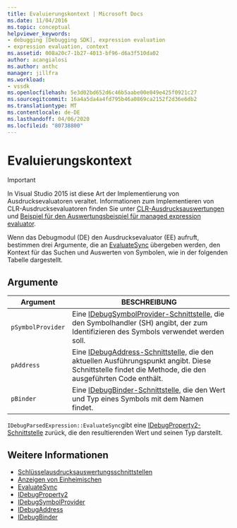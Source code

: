 ```yaml
---
title: Evaluierungskontext | Microsoft Docs
ms.date: 11/04/2016
ms.topic: conceptual
helpviewer_keywords:
- debugging [Debugging SDK], expression evaluation
- expression evaluation, context
ms.assetid: 008a20c7-1b27-4013-bf96-d6a3f510da02
author: acangialosi
ms.author: anthc
manager: jillfra
ms.workload:
- vssdk
ms.openlocfilehash: 5e3d02bd652d6c46b5aabe00e049e425f0921c27
ms.sourcegitcommit: 16a4a5da4a4fd795b46a0869ca2152f2d36e6db2
ms.translationtype: MT
ms.contentlocale: de-DE
ms.lasthandoff: 04/06/2020
ms.locfileid: "80738800"
---
```

# <a name="evaluation-context"></a>Evaluierungskontext
> [!IMPORTANT]
> In Visual Studio 2015 ist diese Art der Implementierung von Ausdrucksevaluatoren veraltet. Informationen zum Implementieren von CLR-Ausdrucksevaluatoren finden Sie unter [CLR-Ausdrucksauswertungen](https://github.com/Microsoft/ConcordExtensibilitySamples/wiki/CLR-Expression-Evaluators) und [Beispiel für den Auswertungsbeispiel für managed expression evaluator](https://github.com/Microsoft/ConcordExtensibilitySamples/wiki/Managed-Expression-Evaluator-Sample).

 Wenn das Debugmodul (DE) den Ausdrucksevaluator (EE) aufruft, bestimmen drei Argumente, die an [EvaluateSync](../../extensibility/debugger/reference/idebugparsedexpression-evaluatesync.md) übergeben werden, den Kontext für das Suchen und Auswerten von Symbolen, wie in der folgenden Tabelle dargestellt.

## <a name="arguments"></a>Argumente

|Argument|BESCHREIBUNG|
|--------------|-----------------|
|`pSymbolProvider`|Eine [IDebugSymbolProvider-Schnittstelle,](../../extensibility/debugger/reference/idebugsymbolprovider.md) die den Symbolhandler (SH) angibt, der zum Identifizieren des Symbols verwendet werden soll.|
|`pAddress`|Eine [IDebugAddress-Schnittstelle,](../../extensibility/debugger/reference/idebugaddress.md) die den aktuellen Ausführungspunkt angibt. Diese Schnittstelle findet die Methode, die den ausgeführten Code enthält.|
|`pBinder`|Eine [IDebugBinder-Schnittstelle,](../../extensibility/debugger/reference/idebugbinder.md) die den Wert und Typ eines Symbols mit dem Namen findet.|

 `IDebugParsedExpression::EvaluateSync`gibt eine [IDebugProperty2-Schnittstelle](../../extensibility/debugger/reference/idebugproperty2.md) zurück, die den resultierenden Wert und seinen Typ darstellt.

## <a name="see-also"></a>Weitere Informationen
- [Schlüsselausdrucksauswertungsschnittstellen](../../extensibility/debugger/key-expression-evaluator-interfaces.md)
- [Anzeigen von Einheimischen](../../extensibility/debugger/displaying-locals.md)
- [EvaluateSync](../../extensibility/debugger/reference/idebugparsedexpression-evaluatesync.md)
- [IDebugProperty2](../../extensibility/debugger/reference/idebugproperty2.md)
- [IDebugSymbolProvider](../../extensibility/debugger/reference/idebugsymbolprovider.md)
- [IDebugAddress](../../extensibility/debugger/reference/idebugaddress.md)
- [IDebugBinder](../../extensibility/debugger/reference/idebugbinder.md)
